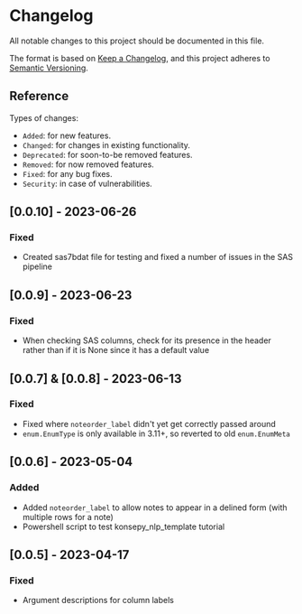 # Changelog
All notable changes to this project should be documented in this file.

The format is based on [Keep a Changelog](https://keepachangelog.com/en/1.0.0/),
and this project adheres to [Semantic Versioning](https://semver.org/spec/v2.0.0.html).

## Reference

Types of changes:

* `Added`: for new features.
* `Changed`: for changes in existing functionality.
* `Deprecated`: for soon-to-be removed features.
* `Removed`: for now removed features.
* `Fixed`: for any bug fixes.
* `Security`: in case of vulnerabilities.

## [0.0.10] - 2023-06-26

### Fixed

* Created sas7bdat file for testing and fixed a number of issues in the SAS pipeline

## [0.0.9] - 2023-06-23

### Fixed

* When checking SAS columns, check for its presence in the header rather than if it is None since it has a default value

## [0.0.7] & [0.0.8] - 2023-06-13

### Fixed

* Fixed where `noteorder_label` didn't yet get correctly passed around
* `enum.EnumType` is only available in 3.11+, so reverted to old `enum.EnumMeta`

## [0.0.6] - 2023-05-04

### Added

* Added `noteorder_label` to allow notes to appear in a delined form (with multiple rows for a note)
* Powershell script to test konsepy_nlp_template tutorial

## [0.0.5] - 2023-04-17

### Fixed

* Argument descriptions for column labels

